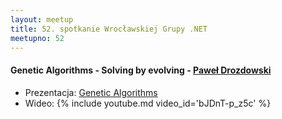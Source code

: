 ```yaml
---
layout: meetup
title: 52. spotkanie Wrocławskiej Grupy .NET
meetupno: 52
---
```


#### Genetic Algorithms - Solving by evolving - [Paweł Drozdowski]()
* Prezentacja: [Genetic Algorithms]({{BASE_PATH}}/assets/GeneticAlgorithms.pptx)
* Wideo: {% include youtube.md video_id='bJDnT-p\_z5c' %}
